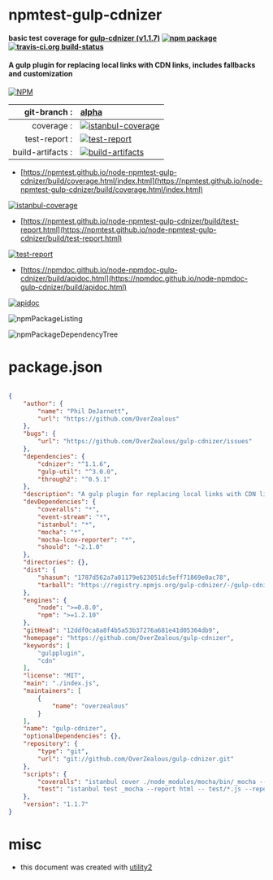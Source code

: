 # npmtest-gulp-cdnizer

#### basic test coverage for  [gulp-cdnizer (v1.1.7)](https://github.com/OverZealous/gulp-cdnizer)  [![npm package](https://img.shields.io/npm/v/npmtest-gulp-cdnizer.svg?style=flat-square)](https://www.npmjs.org/package/npmtest-gulp-cdnizer) [![travis-ci.org build-status](https://api.travis-ci.org/npmtest/node-npmtest-gulp-cdnizer.svg)](https://travis-ci.org/npmtest/node-npmtest-gulp-cdnizer)

#### A gulp plugin for replacing local links with CDN links, includes fallbacks and customization

[![NPM](https://nodei.co/npm/gulp-cdnizer.png?downloads=true&downloadRank=true&stars=true)](https://www.npmjs.com/package/gulp-cdnizer)

| git-branch : | [alpha](https://github.com/npmtest/node-npmtest-gulp-cdnizer/tree/alpha)|
|--:|:--|
| coverage : | [![istanbul-coverage](https://npmtest.github.io/node-npmtest-gulp-cdnizer/build/coverage.badge.svg)](https://npmtest.github.io/node-npmtest-gulp-cdnizer/build/coverage.html/index.html)|
| test-report : | [![test-report](https://npmtest.github.io/node-npmtest-gulp-cdnizer/build/test-report.badge.svg)](https://npmtest.github.io/node-npmtest-gulp-cdnizer/build/test-report.html)|
| build-artifacts : | [![build-artifacts](https://npmtest.github.io/node-npmtest-gulp-cdnizer/glyphicons_144_folder_open.png)](https://github.com/npmtest/node-npmtest-gulp-cdnizer/tree/gh-pages/build)|

- [https://npmtest.github.io/node-npmtest-gulp-cdnizer/build/coverage.html/index.html](https://npmtest.github.io/node-npmtest-gulp-cdnizer/build/coverage.html/index.html)

[![istanbul-coverage](https://npmtest.github.io/node-npmtest-gulp-cdnizer/build/screenCapture.buildCi.browser.%252Ftmp%252Fbuild%252Fcoverage.lib.html.png)](https://npmtest.github.io/node-npmtest-gulp-cdnizer/build/coverage.html/index.html)

- [https://npmtest.github.io/node-npmtest-gulp-cdnizer/build/test-report.html](https://npmtest.github.io/node-npmtest-gulp-cdnizer/build/test-report.html)

[![test-report](https://npmtest.github.io/node-npmtest-gulp-cdnizer/build/screenCapture.buildCi.browser.%252Ftmp%252Fbuild%252Ftest-report.html.png)](https://npmtest.github.io/node-npmtest-gulp-cdnizer/build/test-report.html)

- [https://npmdoc.github.io/node-npmdoc-gulp-cdnizer/build/apidoc.html](https://npmdoc.github.io/node-npmdoc-gulp-cdnizer/build/apidoc.html)

[![apidoc](https://npmdoc.github.io/node-npmdoc-gulp-cdnizer/build/screenCapture.buildCi.browser.%252Ftmp%252Fbuild%252Fapidoc.html.png)](https://npmdoc.github.io/node-npmdoc-gulp-cdnizer/build/apidoc.html)

![npmPackageListing](https://npmtest.github.io/node-npmtest-gulp-cdnizer/build/screenCapture.npmPackageListing.svg)

![npmPackageDependencyTree](https://npmtest.github.io/node-npmtest-gulp-cdnizer/build/screenCapture.npmPackageDependencyTree.svg)



# package.json

```json

{
    "author": {
        "name": "Phil DeJarnett",
        "url": "https://github.com/OverZealous"
    },
    "bugs": {
        "url": "https://github.com/OverZealous/gulp-cdnizer/issues"
    },
    "dependencies": {
        "cdnizer": "^1.1.6",
        "gulp-util": "^3.0.0",
        "through2": "^0.5.1"
    },
    "description": "A gulp plugin for replacing local links with CDN links, includes fallbacks and customization",
    "devDependencies": {
        "coveralls": "*",
        "event-stream": "*",
        "istanbul": "*",
        "mocha": "*",
        "mocha-lcov-reporter": "*",
        "should": "~2.1.0"
    },
    "directories": {},
    "dist": {
        "shasum": "1787d562a7a81179e623051dc5eff71869e0ac78",
        "tarball": "https://registry.npmjs.org/gulp-cdnizer/-/gulp-cdnizer-1.1.7.tgz"
    },
    "engines": {
        "node": ">=0.8.0",
        "npm": ">=1.2.10"
    },
    "gitHead": "12ddf0ca8a8f4b5a53b37276a681e41d05364db9",
    "homepage": "https://github.com/OverZealous/gulp-cdnizer",
    "keywords": [
        "gulpplugin",
        "cdn"
    ],
    "license": "MIT",
    "main": "./index.js",
    "maintainers": [
        {
            "name": "overzealous"
        }
    ],
    "name": "gulp-cdnizer",
    "optionalDependencies": {},
    "repository": {
        "type": "git",
        "url": "git://github.com/OverZealous/gulp-cdnizer.git"
    },
    "scripts": {
        "coveralls": "istanbul cover ./node_modules/mocha/bin/_mocha --report lcovonly -- -R spec && cat ./coverage/lcov.info | ./node_modules/coveralls/bin/coveralls.js && rm -rf ./coverage",
        "test": "istanbul test _mocha --report html -- test/*.js --reporter spec"
    },
    "version": "1.1.7"
}
```



# misc
- this document was created with [utility2](https://github.com/kaizhu256/node-utility2)
